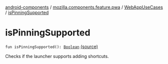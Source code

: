 [android-components](../../index.md) / [mozilla.components.feature.pwa](../index.md) / [WebAppUseCases](index.md) / [isPinningSupported](./is-pinning-supported.md)

# isPinningSupported

`fun isPinningSupported(): `[`Boolean`](https://kotlinlang.org/api/latest/jvm/stdlib/kotlin/-boolean/index.html) [(source)](https://github.com/mozilla-mobile/android-components/blob/master/components/feature/pwa/src/main/java/mozilla/components/feature/pwa/WebAppUseCases.kt#L34)

Checks if the launcher supports adding shortcuts.

